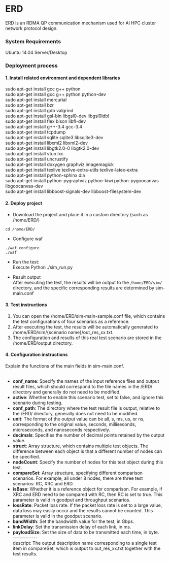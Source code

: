 # ERD
ERD is an RDMA QP communication mechanism used for AI HPC cluster network protocol design.

### System Requirements
Ubuntu 14.04 Server/Desktop

### Deployment process
#### 1. Install related environment and dependent libraries
sudo apt-get install gcc g++ python  <br>
sudo apt-get install gcc g++ python python-dev  <br>
sudo apt-get install mercurial  <br>
sudo apt-get install bzr  <br>
sudo apt-get install gdb valgrind  <br>
sudo apt-get install gsl-bin libgsl0-dev libgsl0ldbl  <br>
sudo apt-get install flex bison libfl-dev  <br>
sudo apt-get install g++-3.4 gcc-3.4  <br>
sudo apt-get install tcpdump  <br>
sudo apt-get install sqlite sqlite3 libsqlite3-dev  <br>
sudo apt-get install libxml2 libxml2-dev  <br>
sudo apt-get install libgtk2.0-0 libgtk2.0-dev  <br>
sudo apt-get install vtun lxc  <br>
sudo apt-get install uncrustify  <br>
sudo apt-get install doxygen graphviz imagemagick  <br>
sudo apt-get install texlive texlive-extra-utils texlive-latex-extra  <br>
sudo apt-get install python-sphinx dia  <br>
sudo apt-get install python-pygraphviz python-kiwi python-pygoocanvas libgoocanvas-dev  <br>
sudo apt-get install libboost-signals-dev libboost-filesystem-dev  <br>

#### 2. Deploy project
* Download the project and place it in a custom directory (such as /home/ERD/)  <br>
```
cd /home/ERD/
```

* Configure waf  <br>
```
./waf configure 
./waf 
```

* Run the test:  <br>
Execute Python ./sim_run.py  <br>

* Result output  <br>
After executing the test, the results will be output to the `/home/ERD/sim/` directory, and the specific corresponding results are determined by sim-main.conf  <br>

#### 3. Test instructions
1) You can open the /home/ERD/sim-main-sample.conf file, which contains the test configurations of four scenarios as a reference.  <br>
2) After executing the test, the results will be automatically generated to /home/ERD/sim/{scenario name}/out_res_xx.txt.  <br>
3) The configuration and results of this real test scenario are stored in the /home/ERD/output directory.  <br>

#### 4. Configuration instructions
Explain the functions of the main fields in sim-main.conf.  <br>
  <br>
+ **conf_name**: Specify the names of the input reference files and output result files, which should correspond to the file names in the /ERD/ directory and generally do not need to be modified.  <br>
+ **active**: Whether to enable this scenario test, set to false, and ignore this scenario during testing.  <br>
+ **conf_path**: The directory where the test result file is output, relative to the /ERD/ directory, generally does not need to be modified.  <br>
+ **unit**: The format of the output value can be all, s, ms, us, or ns, corresponding to the original value, seconds, milliseconds, microseconds, and nanoseconds respectively.  <br>
+ **decimals**: Specifies the number of decimal points retained by the output value.  <br>
+ **struct**: Array structure, which contains multiple test objects. The difference between each object is that a different number of nodes can be specified.  <br>
+ **nodeCount**: Specify the number of nodes for this test object during this test.  <br>
+ **compareSet**: Array structure, specifying different comparison scenarios. For example, all under 8 nodes, there are three test scenarios: RC, XRC and ERD.  <br>
+ **isBase**: Whether it is a reference object for comparison. For example, if XRC and ERD need to be compared with RC, then RC is set to true. This parameter is valid in goodput and throughput scenarios.  <br>
+ **lossRate**: Packet loss rate. If the packet loss rate is set to a large value, data loss may easily occur and the results cannot be counted. This parameter is valid in the goodput scenario.  <br>
+ **bandWidth**: Set the bandwidth value for the test, in Gbps.  <br>
+ **linkDelay**: Set the transmission delay of each link, in ms.  <br>
+ **payloadSize**: Set the size of data to be transmitted each time, in byte.  <br>
------------     <br> 
descript: The output description name corresponding to a single test item in compareSet, which is output to out_res_xx.txt together with the test results.  <br>
​
